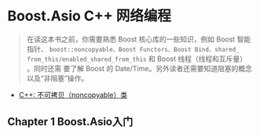 # Boost.Asio C++ 网络编程

> 在读这本书之前，你需要熟悉 Boost 核心库的一些知识，例如 Boost 智能指针、
`boost::noncopyable、Boost Functors、Boost Bind、shared_
from_this/enabled_shared_from_this` 和 Boost 线程（线程和互斥量） 。同时还需
要了解 Boost 的 Date/Time。另外读者还需要知道阻塞的概念以及“非阻塞”操作。
* [C++: 不可拷贝（noncopyable）类](https://fzheng.me/2016/11/20/cpp_noncopyable_class/)


## Chapter 1 Boost.Asio入门

